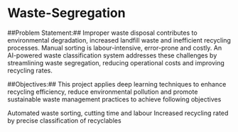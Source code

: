 # Waste-Segregation
##Problem Statement:##
Improper waste disposal contributes to environmental degradation, increased landfill waste and inefficient recycling processes. Manual sorting is labour-intensive, error-prone and costly. An AI-powered waste classification system addresses these challenges by streamlining waste segregation, reducing operational costs and improving recycling rates.

##Objectives:##
This project applies deep learning techniques to enhance recycling efficiency, reduce environmental pollution and promote sustainable waste management practices to achieve following objectives

Automated waste sorting, cutting time and labour
Increased recycling rated by precise classification of recyclables
